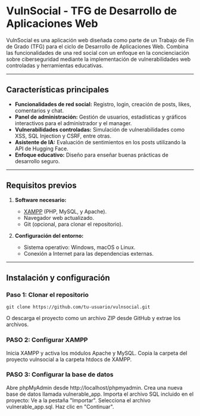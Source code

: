 # VulnSocial - TFG de Desarrollo de Aplicaciones Web

VulnSocial es una aplicación web diseñada como parte de un Trabajo de Fin de Grado (TFG) para el ciclo de Desarrollo de Aplicaciones Web. Combina las funcionalidades de una red social con un enfoque en la concienciación sobre ciberseguridad mediante la implementación de vulnerabilidades web controladas y herramientas educativas.

---

## Características principales

- **Funcionalidades de red social:** Registro, login, creación de posts, likes, comentarios y chat.
- **Panel de administración:** Gestión de usuarios, estadísticas y gráficos interactivos para el administrador y el manager.
- **Vulnerabilidades controladas:** Simulación de vulnerabilidades como XSS, SQL Injection y CSRF, entre otras.
- **Asistente de IA:** Evaluación de sentimientos en los posts utilizando la API de Hugging Face.
- **Enfoque educativo:** Diseño para enseñar buenas prácticas de desarrollo seguro.

---

## Requisitos previos

1. **Software necesario:**
   - [XAMPP](https://www.apachefriends.org/) (PHP, MySQL, y Apache).
   - Navegador web actualizado.
   - Git (opcional, para clonar el repositorio).

2. **Configuración del entorno:**
   - Sistema operativo: Windows, macOS o Linux.
   - Conexión a Internet para las dependencias externas.

---

## Instalación y configuración

### Paso 1: Clonar el repositorio
```
git clone https://github.com/tu-usuario/vulnsocial.git
```

O descarga el proyecto como un archivo ZIP desde GitHub y extrae los archivos.

### PASO 2: Configurar XAMPP
Inicia XAMPP y activa los módulos Apache y MySQL.
Copia la carpeta del proyecto vulnsocial a la carpeta htdocs de XAMPP.

### PASO 3: Configurar la base de datos
Abre phpMyAdmin desde http://localhost/phpmyadmin.
Crea una nueva base de datos llamada vulnerable_app.
Importa el archivo SQL incluido en el proyecto:
Ve a la pestaña "Importar".
Selecciona el archivo vulnerable_app.sql.
Haz clic en "Continuar".
